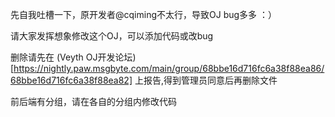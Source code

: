 先自我吐槽一下，原开发者@cqiming不太行，导致OJ bug多多 ：）

请大家发挥想象修改这个OJ，可以添加代码或改bug

删除请先在 (Veyth OJ开发论坛)[https://nightly.paw.msgbyte.com/main/group/68bbe16d716fc6a38f88ea86/68bbe16d716fc6a38f88ea82] 上报告,得到管理员同意后再删除文件

前后端有分组，请在各自的分组内修改代码
